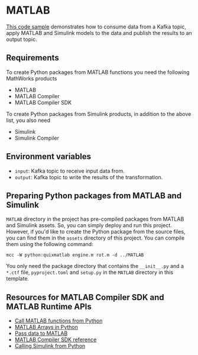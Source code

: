 # MATLAB

[This code sample](https://github.com/quixio/quix-samples/tree/develop/python/transformations/Matlab) demonstrates how to consume data from a Kafka topic, apply MATLAB and Simulink models to the data and publish the results to an output topic.

## Requirements

To create Python packages from MATLAB functions you need the following MathWorks products

- MATLAB
- MATLAB Compiler
- MATLAB Compiler SDK

To create Python packages from Simulink products, in addition to the above list, you also need

- Simulink
- Simulink Compiler

## Environment variables

- `input`: Kafka topic to receive input data from.
- `output`: Kafka topic to write the results of the transformation.

## Preparing Python packages from MATLAB and Simulink

`MATLAB` directory in the project has pre-compiled packages from MATLAB and Simulink assets. So, you can simply deploy and run this project. However, if you'd like to create the Python package from the source files, you can find them in the `assets` directory of this project. You can compile them using the following command:

```
mcc -W python:quixmatlab engine.m rot.m -d ../MATLAB
```

You only need the package directory that contains the `__init__.py` and a `*.ctf` file, `pyproject.toml` and `setup.py` in the `MATLAB` directory in this template.

## Resources for MATLAB Compiler SDK and MATLAB Runtime APIs

- [Call MATLAB functions from Python](https://www.mathworks.com/help/matlab/matlab-engine-for-python.html?s_tid=CRUX_lftnav)
- [MATLAB Arrays in Python](https://www.mathworks.com/help/matlab/matlab_external/matlab-arrays-as-python-variables.html)
- [Pass data to MATLAB](https://www.mathworks.com/help/matlab/matlab_external/pass-data-to-matlab-from-python.html)
- [MATLAB Compiler SDK reference](https://www.mathworks.com/help/compiler/mcc.html#d124e20858)
- [Calling Simulink from Python](https://github.com/mathworks/Call-Simulink-from-Python)
